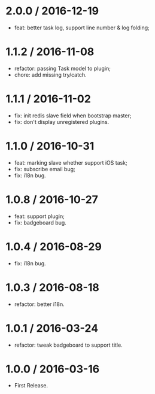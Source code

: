 # 2.0.0  / 2016-12-19
* feat: better task log, support line number & log folding;

# 1.1.2  / 2016-11-08
* refactor: passing Task model to plugin;
* chore: add missing try/catch.

# 1.1.1  / 2016-11-02
* fix: init redis slave field when bootstrap master;
* fix: don't display unregistered plugins.

# 1.1.0  / 2016-10-31
* feat: marking slave whether support iOS task;
* fix: subscribe email bug;
* fix: i18n bug.

# 1.0.8  / 2016-10-27
* feat: support plugin;
* fix: badgeboard bug.

# 1.0.4  / 2016-08-29
* fix: i18n bug.

# 1.0.3  / 2016-08-18
* refactor: better i18n.

# 1.0.1  / 2016-03-24
* refactor: tweak badgeboard to support title.

# 1.0.0  / 2016-03-16
* First Release.
